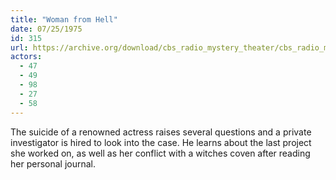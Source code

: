 ```yaml
---
title: "Woman from Hell"
date: 07/25/1975
id: 315
url: https://archive.org/download/cbs_radio_mystery_theater/cbs_radio_mystery_theater-0301-0350.zip/cbs_radio_mystery_theater-0301-0350%2Fcbsrmt_0315_woman_from_hell.mp3
actors:
  - 47
  - 49
  - 98
  - 27
  - 58
---
```

The suicide of a renowned actress raises several questions and a private investigator is hired to look into the case. He learns about the last project she worked on, as well as her conflict with a witches coven after reading her personal journal.